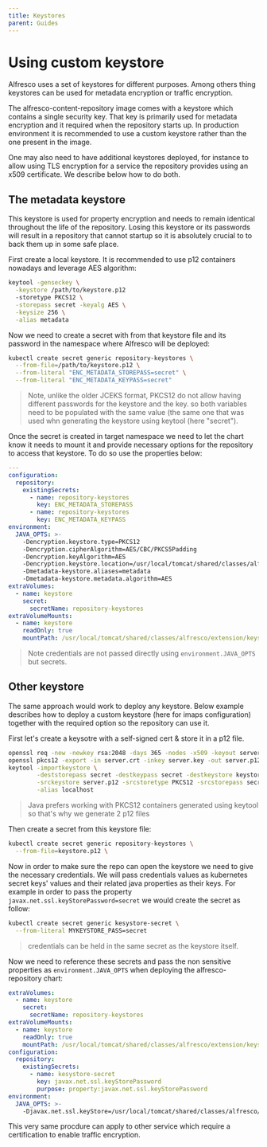 ```yaml
---
title: Keystores
parent: Guides
---
```


# Using custom keystore

Alfresco uses a set of keystores for different purposes. Among others thing
keystores can be used for metadata encryption or traffic encryption.

The alfresco-content-repository image comes with a keystore which contains a
single security key. That key is primarily used for metadata encryption and it
required when the repository starts up. In production environment it is
recommended to use a custom keystore rather than the one present in the image.

One may also need to have additional keystores deployed, for instance to allow
using TLS encryption for a service the repository provides using an x509
certificate. We describe below how to do both.

## The metadata keystore

This keystore is used for property encryption and needs to remain identical
throughout the life of the repository. Losing this keystore or its passwords
will result in a repository that cannot startup so it is absolutely crucial to
to back them up in some safe place.

First create a local keystore. It is recommended to use p12 containers nowadays
and leverage AES algorithm:

```bash
keytool -genseckey \
  -keystore /path/to/keystore.p12
  -storetype PKCS12 \
  -storepass secret -keyalg AES \
  -keysize 256 \
  -alias metadata
```

Now we need to create a secret with from that keystore file and its password in
the namespace where Alfresco will be deployed:

```bash
kubectl create secret generic repository-keystores \
  --from-file=/path/to/keystore.p12 \
  --from-literal "ENC_METADATA_STOREPASS=secret" \
  --from-literal "ENC_METADATA_KEYPASS=secret"
```

> Note, unlike the older JCEKS format, PKCS12 do not allow having different
> passwords for the keystore and the key. so both variables need to be
> populated with the same value (the same one that was used whn generating the
> keystore using keytool (here "secret").

Once the secret is created in target namespace we need to let the chart know it
needs to mount it and provide necessary options for the repository to access
that keystore. To do so use the properties below:

```yaml
---
configuration:
  repository:
    existingSecrets:
      - name: repository-keystores
        key: ENC_METADATA_STOREPASS
      - name: repository-keystores
        key: ENC_METADATA_KEYPASS
environment:
  JAVA_OPTS: >-
    -Dencryption.keystore.type=PKCS12
    -Dencryption.cipherAlgorithm=AES/CBC/PKCS5Padding
    -Dencryption.keyAlgorithm=AES
    -Dencryption.keystore.location=/usr/local/tomcat/shared/classes/alfresco/extension/keystore/keystore.p12
    -Dmetadata-keystore.aliases=metadata
    -Dmetadata-keystore.metadata.algorithm=AES
extraVolumes:
  - name: keystore
    secret:
      secretName: repository-keystores
extraVolumeMounts:
  - name: keystore
    readOnly: true
    mountPath: /usr/local/tomcat/shared/classes/alfresco/extension/keystore
```

> Note credentials are not passed directly using `environment.JAVA_OPTS` but
> secrets.

## Other keystore

The same approach would work to deploy any keystore. Below example describes how
to deploy a custom keystore (here for imaps configuration) together with the
required option so the repository can use it.

First let's create a keysotre with a self-signed cert & store it in a p12 file.

```bash
openssl req -new -newkey rsa:2048 -days 365 -nodes -x509 -keyout server.key -out server.crt
openssl pkcs12 -export -in server.crt -inkey server.key -out server.p12 -name localhost
keytool -importkeystore \
        -deststorepass secret -destkeypass secret -destkeystore keystore.p12 -deststoretype PKCS12 \
        -srckeystore server.p12 -srcstoretype PKCS12 -srcstorepass secret \
        -alias localhost
```

> Java prefers working with PKCS12 containers generated using keytool so that's
> why we generate 2 p12 files

Then create a secret from this keystore file:

```bash
kubectl create secret generic repository-keystores \
  --from-file=keystore.p12 \
```

Now in order to make sure the repo can open the keystore we need to give the
necessary credentials. We will pass credentials values as kubernetes secret
keys' values and their related java properties as their keys. For example in
order to pass the property `javax.net.ssl.keyStorePassword=secret` we would
create the secret as follow:

```bash
kubectl create secret generic kesystore-secret \
  --from-literal MYKEYSTORE_PASS=secret
```

> credentials can be held in the same secret as the keystore itself.

Now we need to reference these secrets and pass the non sensitive properties
as `environment.JAVA_OPTS` when deploying the alfresco-repository chart:

```yaml
extraVolumes:
  - name: keystore
    secret:
      secretName: repository-keystores
extraVolumeMounts:
  - name: keystore
    readOnly: true
    mountPath: /usr/local/tomcat/shared/classes/alfresco/extension/keystore
configuration:
  repository:
    existingSecrets:
      - name: kesystore-secret
        key: javax.net.ssl.keyStorePassword
        purpose: property:javax.net.ssl.keyStorePassword
environment:
  JAVA_OPTS: >-
    -Djavax.net.ssl.keyStore=/usr/local/tomcat/shared/classes/alfresco/extension/keystore/keystore.p12
```

This very same procdure can apply to other service which require a
certification to enable traffic encryption.
